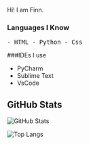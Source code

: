 Hi! I am Finn.

### Languages I Know
<kbd>
- HTML
- Python
- Css
</kbd>

###IDEs I use
<kbd>
- PyCharm
- Sublime Text
- VsCode

## GitHub Stats

![GitHub Stats](https://github-readme-stats.vercel.app/api?username=Fl1ppp3rs)

![Top Langs](https://github-readme-stats.vercel.app/api/top-langs/?username=Fl1ppp3rs&theme=tokyonight&layout=compact&show_icons=true&hide_border=true&langs_count=8&card_width=450)



<!--
**Fl1ppp3rs/Fl1ppp3rs** is a ✨ _special_ ✨ repository because its `README.md` (this file) appears on your GitHub profile.
